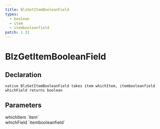```yaml
---
title: BlzGetItemBooleanField
types:
  - boolean
  - item
  - itembooleanfield
patch: 1.31
---
```


# BlzGetItemBooleanField

## Declaration

```
native BlzGetItemBooleanField takes item whichItem, itembooleanfield whichField returns boolean
```

## Parameters
<dl>
  <dt>whichItem `item`</dt>
  <dd></dd>

  <dt>whichField `itembooleanfield`</dt>
  <dd></dd>
</dl>
